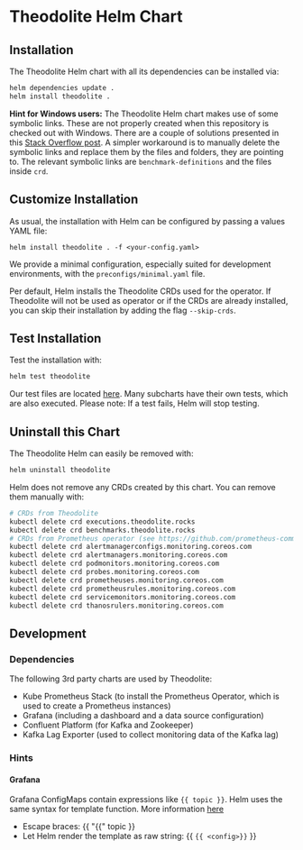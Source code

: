 # Theodolite Helm Chart

## Installation

The Theodolite Helm chart with all its dependencies can be installed via:

```sh
helm dependencies update .
helm install theodolite .
```

**Hint for Windows users:** The Theodolite Helm chart makes use of some symbolic links. These are not properly created when this repository is checked out with Windows. There are a couple of solutions presented in this [Stack Overflow post](https://stackoverflow.com/q/5917249/4121056). A simpler workaround is to manually delete the symbolic links and replace them by the files and folders, they are pointing to. The relevant symbolic links are `benchmark-definitions` and the files inside `crd`.

## Customize Installation

As usual, the installation with Helm can be configured by passing a values YAML file:

```
helm install theodolite . -f <your-config.yaml>
```

We provide a minimal configuration, especially suited for development environments, with the `preconfigs/minimal.yaml`
file.

Per default, Helm installs the Theodolite CRDs used for the operator. If Theodolite will not be used as operator or if
the CRDs are already installed, you can skip their installation by adding the flag `--skip-crds`.

## Test Installation

Test the installation with:

```sh
helm test theodolite
```

Our test files are located [here](templates/tests). Many subcharts have their own tests, which are also executed.
Please note: If a test fails, Helm will stop testing.

## Uninstall this Chart

The Theodolite Helm can easily be removed with:

```sh
helm uninstall theodolite
```

Helm does not remove any CRDs created by this chart. You can remove them manually with:

```sh
# CRDs from Theodolite
kubectl delete crd executions.theodolite.rocks
kubectl delete crd benchmarks.theodolite.rocks
# CRDs from Prometheus operator (see https://github.com/prometheus-community/helm-charts/tree/main/charts/kube-prometheus-stack#uninstall-chart)
kubectl delete crd alertmanagerconfigs.monitoring.coreos.com
kubectl delete crd alertmanagers.monitoring.coreos.com
kubectl delete crd podmonitors.monitoring.coreos.com
kubectl delete crd probes.monitoring.coreos.com
kubectl delete crd prometheuses.monitoring.coreos.com
kubectl delete crd prometheusrules.monitoring.coreos.com
kubectl delete crd servicemonitors.monitoring.coreos.com
kubectl delete crd thanosrulers.monitoring.coreos.com
```

## Development

### Dependencies

The following 3rd party charts are used by Theodolite:

- Kube Prometheus Stack (to install the Prometheus Operator, which is used to create a Prometheus instances)
- Grafana (including a dashboard and a data source configuration)
- Confluent Platform (for Kafka and Zookeeper)
- Kafka Lag Exporter (used to collect monitoring data of the Kafka lag)

### Hints

#### Grafana

Grafana ConfigMaps contain expressions like `{{ topic }}`. Helm uses the same syntax for template function. More information [here](https://github.com/helm/helm/issues/2798)
  - Escape braces: {{ "{{" topic }}
  - Let Helm render the template as raw string: {{ `{{ <config>}}` }}
  
